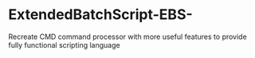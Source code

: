 # ExtendedBatchScript-EBS-
Recreate CMD command processor with more useful features to provide fully functional scripting language
